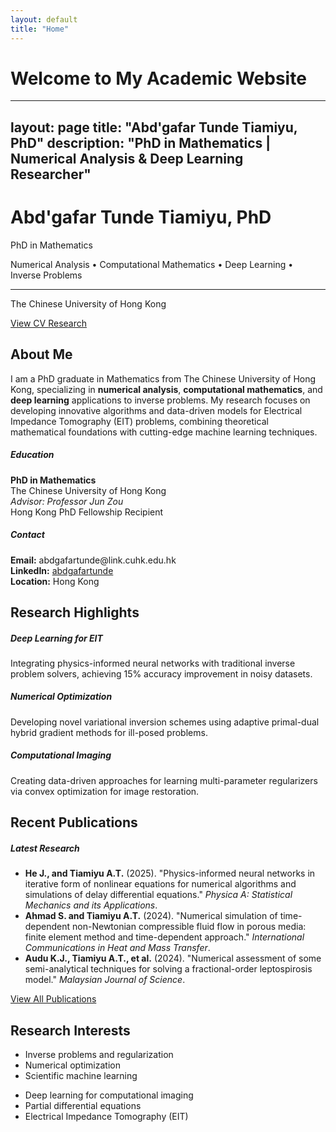 ```yaml
---
layout: default
title: "Home"
---
```


# Welcome to My Academic Website

<!-- This is the homepage content. The site should process correctly once the Gemfile is fixed. -->

---
layout: page
title: "Abd'gafar Tunde Tiamiyu, PhD"
description: "PhD in Mathematics | Numerical Analysis & Deep Learning Researcher"
---

<div class="jumbotron bg-primary text-white text-center py-5 mb-5 rounded">
    <div class="container">
        <h1 class="display-4 fw-bold">Abd'gafar Tunde Tiamiyu, PhD</h1>
        <p class="lead fs-4">PhD in Mathematics</p>
        <p class="fs-5">Numerical Analysis • Computational Mathematics • Deep Learning • Inverse Problems</p>
        <hr class="my-4 bg-white">
        <p class="mb-4">The Chinese University of Hong Kong</p>
        <a class="btn btn-light btn-lg me-3" href="/cv" role="button">
            <i class="fas fa-file-pdf"></i> View CV
        </a>
        <a class="btn btn-outline-light btn-lg" href="/research" role="button">
            <i class="fas fa-microscope"></i> Research
        </a>
    </div>
</div>

## About Me

I am a PhD graduate in Mathematics from The Chinese University of Hong Kong, specializing in **numerical analysis**, **computational mathematics**, and **deep learning** applications to inverse problems. My research focuses on developing innovative algorithms and data-driven models for Electrical Impedance Tomography (EIT) problems, combining theoretical mathematical foundations with cutting-edge machine learning techniques.

<div class="row mb-5">
    <div class="col-md-6">
        <div class="card h-100">
            <div class="card-body">
                <h5 class="card-title"><i class="fas fa-graduation-cap text-primary"></i> Education</h5>
                <p class="card-text">
                    <strong>PhD in Mathematics</strong><br>
                    The Chinese University of Hong Kong<br>
                    <em>Advisor: Professor Jun Zou</em><br>
                    <span class="badge bg-success">Hong Kong PhD Fellowship Recipient</span>
                </p>
            </div>
        </div>
    </div>
    <div class="col-md-6">
        <div class="card h-100">
            <div class="card-body">
                <h5 class="card-title"><i class="fas fa-envelope text-primary"></i> Contact</h5>
                <p class="card-text">
                    <strong>Email:</strong> abdgafartunde@link.cuhk.edu.hk<br>
                    <strong>LinkedIn:</strong> <a href="https://linkedin.com/in/abdgafartunde" target="_blank">abdgafartunde</a><br>
                    <strong>Location:</strong> Hong Kong
                </p>
            </div>
        </div>
    </div>
</div>

## Research Highlights

<div class="row mb-5">
    <div class="col-md-4 mb-4">
        <div class="card text-center h-100">
            <div class="card-body">
                <i class="fas fa-brain fa-3x text-primary mb-3"></i>
                <h5 class="card-title">Deep Learning for EIT</h5>
                <p class="card-text">Integrating physics-informed neural networks with traditional inverse problem solvers, achieving 15% accuracy improvement in noisy datasets.</p>
            </div>
        </div>
    </div>
    <div class="col-md-4 mb-4">
        <div class="card text-center h-100">
            <div class="card-body">
                <i class="fas fa-calculator fa-3x text-success mb-3"></i>
                <h5 class="card-title">Numerical Optimization</h5>
                <p class="card-text">Developing novel variational inversion schemes using adaptive primal-dual hybrid gradient methods for ill-posed problems.</p>
            </div>
        </div>
    </div>
    <div class="col-md-4 mb-4">
        <div class="card text-center h-100">
            <div class="card-body">
                <i class="fas fa-image fa-3x text-warning mb-3"></i>
                <h5 class="card-title">Computational Imaging</h5>
                <p class="card-text">Creating data-driven approaches for learning multi-parameter regularizers via convex optimization for image restoration.</p>
            </div>
        </div>
    </div>
</div>

## Recent Publications

<div class="card mb-4">
    <div class="card-header bg-primary text-white">
        <h5 class="mb-0"><i class="fas fa-newspaper"></i> Latest Research</h5>
    </div>
    <div class="card-body">
        <ul class="list-unstyled">
            <li class="mb-3">
                <strong>He J., and Tiamiyu A.T.</strong> (2025). "Physics-informed neural networks in iterative form of nonlinear equations for numerical algorithms and simulations of delay differential equations." 
                <em>Physica A: Statistical Mechanics and its Applications</em>.
            </li>
            <li class="mb-3">
                <strong>Ahmad S. and Tiamiyu A.T.</strong> (2024). "Numerical simulation of time-dependent non-Newtonian compressible fluid flow in porous media: finite element method and time-dependent approach." 
                <em>International Communications in Heat and Mass Transfer</em>.
            </li>
            <li class="mb-3">
                <strong>Audu K.J., Tiamiyu A.T., et al.</strong> (2024). "Numerical assessment of some semi-analytical techniques for solving a fractional-order leptospirosis model." 
                <em>Malaysian Journal of Science</em>.
            </li>
        </ul>
        <div class="text-center">
            <a href="/publications" class="btn btn-outline-primary">
                <i class="fas fa-list"></i> View All Publications
            </a>
        </div>
    </div>
</div>

## Research Interests

<div class="row">
    <div class="col-md-6">
        <ul class="list-group">
            <li class="list-group-item"><i class="fas fa-cog text-primary me-2"></i>Inverse problems and regularization</li>
            <li class="list-group-item"><i class="fas fa-cog text-primary me-2"></i>Numerical optimization</li>
            <li class="list-group-item"><i class="fas fa-cog text-primary me-2"></i>Scientific machine learning</li>
        </ul>
    </div>
    <div class="col-md-6">
        <ul class="list-group">
            <li class="list-group-item"><i class="fas fa-cog text-success me-2"></i>Deep learning for computational imaging</li>
            <li class="list-group-item"><i class="fas fa-cog text-success me-2"></i>Partial differential equations</li>
            <li class="list-group-item"><i class="fas fa-cog text-success me-2"></i>Electrical Impedance Tomography (EIT)</li>
        </ul>
    </div>
</div>

